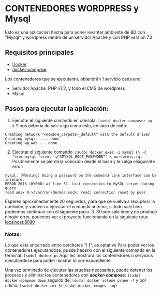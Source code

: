 # CONTENEDORES WORDPRESS y Mysql
Esto es una aplicación hecha para poner levantar ambiente de BD con "Mysql" y wordpress dentro de un servidor Apache y con PHP version 7.2

## Requisitos principales
 - [Docker](https://hub.docker.com/search?q=&type=edition&offering=community)
 - [docker-compose](https://docs.docker.com/compose/install/)

Los contenedores que se ejecutarán, obtendrán 1 servicio cada uno:
- Servidor Apache, PHP v7.2, y todo el CMS de wordpress
- Mysql

## Pasos para ejecutar la aplicación:
1. Ejecutar el siguiente comando en consola:
`[sudo] docker-composer up -d`
Y nos debería de salir algo como esto, en caso de exito:
```
Creating network "<nombre_carpeta>_default" with the default driver
Creating mysql   ... done
Creating wp_web ... done
```
2. Ejecutar el siguiente comando:
`[sudo] docker exec -i mysql sh -c 'exec mysql -uroot -p"$MYSQL_ROOT_PASSWORD"' < wordpress.sql`
Posiblemente se pierda la conexión desde el bash y le salga elsiguiente error:
```
mysql: [Warning] Using a password on the command line interface can be insecure.
ERROR 2013 (HY000) at line 31: Lost connection to MySQL server during query
read unix @->/var/run/docker.sock: read: connection reset by peer
```
Esperen aproximadamente 20 segundos, para que se vuelva a recuperar la conexión, y vuelven a ejecutar el comando anterior,
si todo sale bien podremos continuar con el siguiente paso.
3. Si todo sale bien y no produce ningún error, podemos ver el proyecto funcionando en la siguiente ruta: 
[localhost:8080](http://localhost:8080)


### Notas:
Lo que esta encerrado entre corchetes "[ ]", es optativo
Para poder ver los contenedores ejecutandose, puede hacerlo con el siguiente comando en la terminal:
`[sudo] docker ps`
Aqui les mostrará los contenedores o servicios ejecutandose para poder mostrar lo correspondiente

Una vez terminado de ejecutar las pruebas necesarias, puede detener los procesos y eliminar los contenedores con __*docker-compose*__:
`[sudo] docker-compose down`
seguido de: 
`[sudo] docker volume prune -f`
y por ultimo:
`[sudo] docker rmi $([sudo] docker images -aq)`

